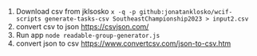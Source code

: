 1. Download csv from jklsosko `x -q -p github:jonatanklosko/wcif-scripts generate-tasks-csv SoutheastChampionship2023 > input2.csv`
2. convert csv to json https://csvjson.com/
3. Run app `node readable-group-generator.js`
4. convert json to csv https://www.convertcsv.com/json-to-csv.htm